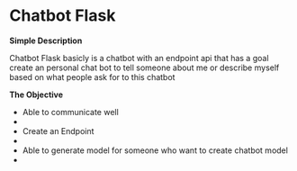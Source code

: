 <h1> Chatbot Flask </h1>

<b> Simple Description </b>
<p>Chatbot Flask basicly is a chatbot with an endpoint api that has a goal
create an personal chat bot to tell someone about me or describe myself
based on what people ask for to this chatbot</p>

<b> The Objective </b>
<ul>
    <li> Able to communicate well <li>
    <li> Create an Endpoint <li>
    <li> Able to generate model for someone who want to create chatbot model <li>